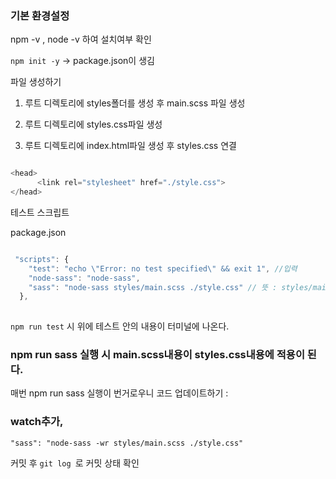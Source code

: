 
### 기본 환경설정
npm -v   , node -v 하여 설치여부 확인

```npm init -y``` -> package.json이 생김  
 
파일 생성하기
1. 루트 디렉토리에 styles폴더를 생성 후 main.scss 파일 생성

2. 루트 디렉토리에 styles.css파일 생성

3. 루트 디렉토리에 index.html파일 생성 후  styles.css 연결 
```js

<head> 
      <link rel="stylesheet" href="./style.css">
</head>
```

 
테스트 스크립트   

package.json  

```js

 "scripts": {
    "test": "echo \"Error: no test specified\" && exit 1", //입력
    "node-sass": "node-sass",
    "sass": "node-sass styles/main.scss ./style.css" // 뜻 : styles/main.scss를 styles.css로 나타내라
  },
  
```



```npm run test``` 시 위에 테스트 안의 내용이 터미널에 나온다. 
 
### npm run sass 실행 시 main.scss내용이 styles.css내용에 적용이 된다.  

매번 npm run sass 실행이 번거로우니 코드 업데이트하기 : 
### watch추가, 

```
"sass": "node-sass -wr styles/main.scss ./style.css"
```

커밋 후 
```git log ```로 커밋 상태 확인
